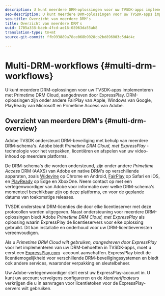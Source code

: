 ```yaml
---
description: U kunt meerdere DRM-oplossingen voor uw TVSDK-apps implementeren met Primetime DRM Cloud, aangedreven door ExpressPlay. DRM-oplossingen zijn onder andere FairPlay van Apple, Windows van Google, PlayReady van Microsoft en Primetime Access van Adobe.
seo-description: U kunt meerdere DRM-oplossingen voor uw TVSDK-apps implementeren met Primetime DRM Cloud, aangedreven door ExpressPlay. DRM-oplossingen zijn onder andere FairPlay van Apple, Windows van Google, PlayReady van Microsoft en Primetime Access van Adobe.
seo-title: Overzicht van meerdere DRM's
title: Overzicht van meerdere DRM's
uuid: 1705a338-baeb-4fcd-ae16-08963da55ab8
translation-type: tm+mt
source-git-commit: ffb993889a78ee068b9028cb2bd896003c5d4d4c

---
```



# Multi-DRM-workflows {#multi-drm-workflows}

U kunt meerdere DRM-oplossingen voor uw TVSDK-apps implementeren met Primetime DRM Cloud, aangedreven door ExpressPlay. DRM-oplossingen zijn onder andere FairPlay van Apple, Windows van Google, PlayReady van Microsoft en Primetime Access van Adobe.

## Overzicht van meerdere DRM&#39;s {#multi-drm-overview}

Adobe TVSDK ondersteunt DRM-beveiliging met behulp van meerdere DRM-schema&#39;s. Adobe biedt *Primetime DRM Cloud, met ExpressPlay* -technologie voor het verpakken, licentiëren en afspelen van uw video-inhoud op meerdere platforms.

De DRM-schema&#39;s die worden ondersteund, zijn onder andere *Primetime Access* DRM (AAXS) van Adobe en native DRM&#39;s op verschillende apparaten, zoals [Widevine](https://www.widevine.com) op Chrome en Android, [FairPlay](https://developer.apple.com/streaming/fps/) op Safari en iOS, en [PlayReady](https://www.microsoft.com/playready/) op Edge en XboxOne. Neem contact op met een vertegenwoordiger van Adobe voor informatie over welke DRM-schema&#39;s momenteel beschikbaar zijn op deze platforms, en voor de geplande datums van toekomstige releases.

TVSDK ondersteunt DRM-licenties die door elke licentieserver met deze protocollen worden uitgegeven. Naast ondersteuning voor meerdere DRM-oplossingen biedt Adobe *Primetime DRM Cloud, met ExpressPlay* als oplossing waarin ExpressPlay de licentieservers voor elke oplossing gebruikt. Dit kan installatie en onderhoud voor uw DRM-licentievereisten vereenvoudigen.

Als u *Primetime DRM Cloud wilt gebruiken, aangedreven door ExpressPlay* voor het implementeren van uw DRM-behoeften in TVSDK-apps, moet u eerst een [ExpressPlay.com](https://www.expressplay.com) -account aanschaffen. ExpressPlay biedt de licentiemogelijkheid voor verschillende DRM-beveiligingssystemen en biedt ook andere services, waaronder verpakking en sleutelbeheer.

Uw Adobe-vertegenwoordiger stelt eerst uw ExpressPlay-account in. U kunt uw account vervolgens configureren en de *klantverificateurs* verkrijgen die u in aanvragen voor licentietoken voor de ExpressPlay-servers wilt gebruiken.